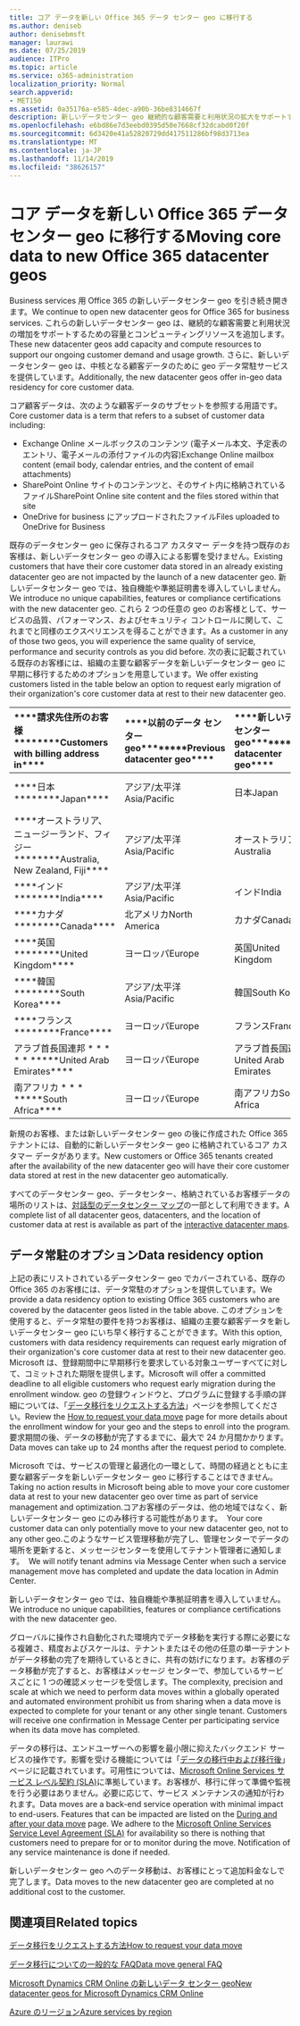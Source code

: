 ```yaml
---
title: コア データを新しい Office 365 データ センター geo に移行する
ms.author: deniseb
author: denisebmsft
manager: laurawi
ms.date: 07/25/2019
audience: ITPro
ms.topic: article
ms.service: o365-administration
localization_priority: Normal
search.appverid:
- MET150
ms.assetid: 0a35176a-e585-4dec-a90b-36be8314667f
description: 新しいデータセンター geo 継続的な顧客需要と利用状況の拡大をサポートするための容量とコンピューティングリソースを追加します。 さらに、新しいデータセンター geo は、中核となる顧客データのために geo データ常駐サービスを提供しています。 コア顧客データは、Microsoft Online Services の用語で定義されている、Exchange Online のメールボックスの内容 (電子メール本文、予定表のエントリ、電子メールの添付ファイルの内容) および SharePoint Online サイトのコンテンツとファイルのサブセットを参照する用語です。そのサイト内に格納され、OneDrive for Business にアップロードされたファイル。
ms.openlocfilehash: e6bd86e7d3eebd0395d50e7668cf32dcabd0f20f
ms.sourcegitcommit: 6d3420e41a52820729dd417511286bf98d3713ea
ms.translationtype: MT
ms.contentlocale: ja-JP
ms.lasthandoff: 11/14/2019
ms.locfileid: "38626157"
---
```

# <a name="moving-core-data-to-new-office-365-datacenter-geos"></a><span data-ttu-id="078d1-105">コア データを新しい Office 365 データ センター geo に移行する</span><span class="sxs-lookup"><span data-stu-id="078d1-105">Moving core data to new Office 365 datacenter geos</span></span>

<span data-ttu-id="078d1-106">Business services 用 Office 365 の新しいデータセンター geo を引き続き開きます。</span><span class="sxs-lookup"><span data-stu-id="078d1-106">We continue to open new datacenter geos for Office 365 for business services.</span></span> <span data-ttu-id="078d1-107">これらの新しいデータセンター geo は、継続的な顧客需要と利用状況の増加をサポートするための容量とコンピューティングリソースを追加します。</span><span class="sxs-lookup"><span data-stu-id="078d1-107">These new datacenter geos add capacity and compute resources to support our ongoing customer demand and usage growth.</span></span> <span data-ttu-id="078d1-108">さらに、新しいデータセンター geo は、中核となる顧客データのために geo データ常駐サービスを提供しています。</span><span class="sxs-lookup"><span data-stu-id="078d1-108">Additionally, the new datacenter geos offer in-geo data residency for core customer data.</span></span> 

<span data-ttu-id="078d1-109">コア顧客データは、次のような顧客データのサブセットを参照する用語です。</span><span class="sxs-lookup"><span data-stu-id="078d1-109">Core customer data is a term that refers to a subset of customer data including:</span></span> 
- <span data-ttu-id="078d1-110">Exchange Online メールボックスのコンテンツ (電子メール本文、予定表のエントリ、電子メールの添付ファイルの内容)</span><span class="sxs-lookup"><span data-stu-id="078d1-110">Exchange Online mailbox content (email body, calendar entries, and the content of email attachments)</span></span>
- <span data-ttu-id="078d1-111">SharePoint Online サイトのコンテンツと、そのサイト内に格納されているファイル</span><span class="sxs-lookup"><span data-stu-id="078d1-111">SharePoint Online site content and the files stored within that site</span></span>
- <span data-ttu-id="078d1-112">OneDrive for business にアップロードされたファイル</span><span class="sxs-lookup"><span data-stu-id="078d1-112">Files uploaded to OneDrive for Business</span></span> 
  
<span data-ttu-id="078d1-113">既存のデータセンター geo に保存されるコア カスタマー データを持つ既存のお客様は、新しいデータセンター geo の導入による影響を受けません。</span><span class="sxs-lookup"><span data-stu-id="078d1-113">Existing customers that have their core customer data stored in an already existing datacenter geo are not impacted by the launch of a new datacenter geo.</span></span> <span data-ttu-id="078d1-114">新しいデータセンター geo では、独自機能や準拠証明書を導入していしません。</span><span class="sxs-lookup"><span data-stu-id="078d1-114">We introduce no unique capabilities, features or compliance certifications with the new datacenter geo.</span></span> <span data-ttu-id="078d1-115">これら 2 つの任意の geo のお客様として、サービスの品質、パフォーマンス、およびセキュリティ コントロールに関して、これまでと同様のエクスペリエンスを得ることができます。</span><span class="sxs-lookup"><span data-stu-id="078d1-115">As a customer in any of those two geos, you will experience the same quality of service, performance and security controls as you did before.</span></span> <span data-ttu-id="078d1-116">次の表に記載されている既存のお客様には、組織の主要な顧客データを新しいデータセンター geo に早期に移行するためのオプションを用意しています。</span><span class="sxs-lookup"><span data-stu-id="078d1-116">We offer existing customers listed in the table below an option to request early migration of their organization's core customer data at rest to their new datacenter geo.</span></span>
  
|<span data-ttu-id="078d1-117">\*\*\*\*請求先住所のお客様\*\*\*\*</span><span class="sxs-lookup"><span data-stu-id="078d1-117">\*\*\*\*Customers with billing address in\*\*\*\*</span></span>|<span data-ttu-id="078d1-118">\*\*\*\*以前のデータ センター geo\*\*\*\*</span><span class="sxs-lookup"><span data-stu-id="078d1-118">\*\*\*\*Previous datacenter geo\*\*\*\*</span></span>|<span data-ttu-id="078d1-119">\*\*\*\*新しいデータ センター geo\*\*\*\*</span><span class="sxs-lookup"><span data-stu-id="078d1-119">\*\*\*\*New datacenter geo\*\*\*\*</span></span>|<span data-ttu-id="078d1-120">\*\*\*\*以降は geo が利用可能\*\*\*\*</span><span class="sxs-lookup"><span data-stu-id="078d1-120">\*\*\*\*Geo available since\*\*\*\*</span></span>|
|:-----|:-----|:-----|:-----|
|<span data-ttu-id="078d1-121">\*\*\*\*日本\*\*\*\*</span><span class="sxs-lookup"><span data-stu-id="078d1-121">\*\*\*\*Japan\*\*\*\*</span></span>| <span data-ttu-id="078d1-122">アジア/太平洋</span><span class="sxs-lookup"><span data-stu-id="078d1-122">Asia/Pacific</span></span> | <span data-ttu-id="078d1-123">日本</span><span class="sxs-lookup"><span data-stu-id="078d1-123">Japan</span></span> | <span data-ttu-id="078d1-124">2014 年 12 月</span><span class="sxs-lookup"><span data-stu-id="078d1-124">December 2014</span></span> |
|<span data-ttu-id="078d1-125">\*\*\*\*オーストラリア、ニュージーランド、フィジー\*\*\*\*</span><span class="sxs-lookup"><span data-stu-id="078d1-125">\*\*\*\*Australia, New Zealand, Fiji\*\*\*\*</span></span>| <span data-ttu-id="078d1-126">アジア/太平洋</span><span class="sxs-lookup"><span data-stu-id="078d1-126">Asia/Pacific</span></span> | <span data-ttu-id="078d1-127">オーストラリア</span><span class="sxs-lookup"><span data-stu-id="078d1-127">Australia</span></span> | <span data-ttu-id="078d1-128">2015 年 3 月</span><span class="sxs-lookup"><span data-stu-id="078d1-128">March 2015</span></span> |
|<span data-ttu-id="078d1-129">\*\*\*\*インド\*\*\*\*</span><span class="sxs-lookup"><span data-stu-id="078d1-129">\*\*\*\*India\*\*\*\*</span></span>| <span data-ttu-id="078d1-130">アジア/太平洋</span><span class="sxs-lookup"><span data-stu-id="078d1-130">Asia/Pacific</span></span> | <span data-ttu-id="078d1-131">インド</span><span class="sxs-lookup"><span data-stu-id="078d1-131">India</span></span> | <span data-ttu-id="078d1-132">2015 年 10 月</span><span class="sxs-lookup"><span data-stu-id="078d1-132">October 2015</span></span> |
|<span data-ttu-id="078d1-133">\*\*\*\*カナダ\*\*\*\*</span><span class="sxs-lookup"><span data-stu-id="078d1-133">\*\*\*\*Canada\*\*\*\*</span></span>| <span data-ttu-id="078d1-134">北アメリカ</span><span class="sxs-lookup"><span data-stu-id="078d1-134">North America</span></span> | <span data-ttu-id="078d1-135">カナダ</span><span class="sxs-lookup"><span data-stu-id="078d1-135">Canada</span></span> | <span data-ttu-id="078d1-136">2016 年 5 月</span><span class="sxs-lookup"><span data-stu-id="078d1-136">May 2016</span></span> |
|<span data-ttu-id="078d1-137">\*\*\*\*英国\*\*\*\*</span><span class="sxs-lookup"><span data-stu-id="078d1-137">\*\*\*\*United Kingdom\*\*\*\*</span></span>| <span data-ttu-id="078d1-138">ヨーロッパ</span><span class="sxs-lookup"><span data-stu-id="078d1-138">Europe</span></span> | <span data-ttu-id="078d1-139">英国</span><span class="sxs-lookup"><span data-stu-id="078d1-139">United Kingdom</span></span> | <span data-ttu-id="078d1-140">2016 年 9 月</span><span class="sxs-lookup"><span data-stu-id="078d1-140">September 2016</span></span> |
|<span data-ttu-id="078d1-141">\*\*\*\*韓国\*\*\*\*</span><span class="sxs-lookup"><span data-stu-id="078d1-141">\*\*\*\*South Korea\*\*\*\*</span></span>| <span data-ttu-id="078d1-142">アジア/太平洋</span><span class="sxs-lookup"><span data-stu-id="078d1-142">Asia/Pacific</span></span> | <span data-ttu-id="078d1-143">韓国</span><span class="sxs-lookup"><span data-stu-id="078d1-143">South Korea</span></span> | <span data-ttu-id="078d1-144">2017 年 4 月</span><span class="sxs-lookup"><span data-stu-id="078d1-144">April 2017</span></span> |
|<span data-ttu-id="078d1-145">\*\*\*\*フランス\*\*\*\*</span><span class="sxs-lookup"><span data-stu-id="078d1-145">\*\*\*\*France\*\*\*\*</span></span>| <span data-ttu-id="078d1-146">ヨーロッパ</span><span class="sxs-lookup"><span data-stu-id="078d1-146">Europe</span></span> | <span data-ttu-id="078d1-147">フランス</span><span class="sxs-lookup"><span data-stu-id="078d1-147">France</span></span> | <span data-ttu-id="078d1-148">2018 年 3 月</span><span class="sxs-lookup"><span data-stu-id="078d1-148">March 2018</span></span> |
|<span data-ttu-id="078d1-149">アラブ首長国連邦 \* \* \* \* \* \*</span><span class="sxs-lookup"><span data-stu-id="078d1-149">\*\*\*\*United Arab Emirates\*\*\*\*</span></span>| <span data-ttu-id="078d1-150">ヨーロッパ</span><span class="sxs-lookup"><span data-stu-id="078d1-150">Europe</span></span> | <span data-ttu-id="078d1-151">アラブ首長国連邦</span><span class="sxs-lookup"><span data-stu-id="078d1-151">United Arab Emirates</span></span> | <span data-ttu-id="078d1-152">2019 年 6 月</span><span class="sxs-lookup"><span data-stu-id="078d1-152">June 2019</span></span> |
|<span data-ttu-id="078d1-153">南アフリカ \* \* \* \*</span><span class="sxs-lookup"><span data-stu-id="078d1-153">\*\*\*\*South Africa\*\*\*\*</span></span>| <span data-ttu-id="078d1-154">ヨーロッパ</span><span class="sxs-lookup"><span data-stu-id="078d1-154">Europe</span></span> | <span data-ttu-id="078d1-155">南アフリカ</span><span class="sxs-lookup"><span data-stu-id="078d1-155">South Africa</span></span> | <span data-ttu-id="078d1-156">2019 年 7 月</span><span class="sxs-lookup"><span data-stu-id="078d1-156">July 2019</span></span> |
  
<span data-ttu-id="078d1-157">新規のお客様、または新しいデータセンター geo の後に作成された Office 365 テナントには、自動的に新しいデータセンター geo に格納されているコア カスタマー データがあります。</span><span class="sxs-lookup"><span data-stu-id="078d1-157">New customers or Office 365 tenants created after the availability of the new datacenter geo will have their core customer data stored at rest in the new datacenter geo automatically.</span></span>
  
<span data-ttu-id="078d1-158">すべてのデータセンター geo、データセンター、格納されているお客様データの場所のリストは、[対話型のデータセンター マップ](https://office.com/datamaps)の一部として利用できます。</span><span class="sxs-lookup"><span data-stu-id="078d1-158">A complete list of all datacenter geos, datacenters, and the location of customer data at rest is available as part of the [interactive datacenter maps](https://office.com/datamaps).</span></span> 
  
## <a name="data-residency-option"></a><span data-ttu-id="078d1-159">データ常駐のオプション</span><span class="sxs-lookup"><span data-stu-id="078d1-159">Data residency option</span></span>

<span data-ttu-id="078d1-160">上記の表にリストされているデータセンター geo でカバーされている、既存の Office 365 のお客様には、データ常駐のオプションを提供しています。</span><span class="sxs-lookup"><span data-stu-id="078d1-160">We provide a data residency option to existing Office 365 customers who are covered by the datacenter geos listed in the table above.</span></span> <span data-ttu-id="078d1-161">このオプションを使用すると、データ常駐の要件を持つお客様は、組織の主要な顧客データを新しいデータセンター geo にいち早く移行することができます。</span><span class="sxs-lookup"><span data-stu-id="078d1-161">With this option, customers with data residency requirements can request early migration of their organization's core customer data at rest to their new datacenter geo.</span></span>  <span data-ttu-id="078d1-162">Microsoft は、登録期間中に早期移行を要求している対象ユーザーすべてに対して、コミットされた期限を提供します。</span><span class="sxs-lookup"><span data-stu-id="078d1-162">Microsoft will offer a committed deadline to all eligible customers who request early migration during the enrollment window.</span></span>  <span data-ttu-id="078d1-163">geo の登録ウィンドウと、プログラムに登録する手順の詳細については、「[データ移行をリクエストする方法](request-your-data-move.md)」ページを参照してください。</span><span class="sxs-lookup"><span data-stu-id="078d1-163">Review the [How to request your data move](request-your-data-move.md) page for more details about the enrollment window for your geo and the steps to enroll into the program.</span></span>  <span data-ttu-id="078d1-164">要求期間の後、データの移動が完了するまでに、最大で 24 か月間かかります。</span><span class="sxs-lookup"><span data-stu-id="078d1-164">Data moves can take up to 24 months after the request period to complete.</span></span>

<span data-ttu-id="078d1-165">Microsoft では、サービスの管理と最適化の一環として、時間の経過とともに主要な顧客データを新しいデータセンター geo に移行することはできません。</span><span class="sxs-lookup"><span data-stu-id="078d1-165">Taking no action results in Microsoft being able to move your core customer data at rest to your new datacenter geo over time as part of service management and optimization.</span></span><span data-ttu-id="078d1-166">コアお客様のデータは、他の地域ではなく、新しいデータセンター geo にのみ移行する可能性があります。</span><span class="sxs-lookup"><span data-stu-id="078d1-166">  Your core customer data can only potentially move to your new datacenter geo, not to any other geo.</span></span><span data-ttu-id="078d1-167">このようなサービス管理移動が完了し、管理センターでデータの場所を更新すると、メッセージセンターを使用してテナント管理者に通知します。</span><span class="sxs-lookup"><span data-stu-id="078d1-167">  We will notify tenant admins via Message Center when such a service management move has completed and update the data location in Admin Center.</span></span>
   
<span data-ttu-id="078d1-168">新しいデータセンター geo では、独自機能や準拠証明書を導入していません。</span><span class="sxs-lookup"><span data-stu-id="078d1-168">We introduce no unique capabilities, features or compliance certifications with the new datacenter geo.</span></span>
    
<span data-ttu-id="078d1-p106">グローバルに操作され自動化された環境内でデータ移動を実行する際に必要になる複雑さ、精度およびスケールは、テナントまたはその他の任意の単一テナントがデータ移動の完了を期待しているときに、共有の妨げになります。お客様のデータ移動が完了すると、お客様はメッセージ センターで、参加しているサービスごとに 1 つの確認メッセージを受信します。</span><span class="sxs-lookup"><span data-stu-id="078d1-p106">The complexity, precision and scale at which we need to perform data moves within a globally operated and automated environment prohibit us from sharing when a data move is expected to complete for your tenant or any other single tenant. Customers will receive one confirmation in Message Center per participating service when its data move has completed.</span></span> 
    
<span data-ttu-id="078d1-p107">データの移行は、エンドユーザーへの影響を最小限に抑えたバックエンド サービスの操作です。影響を受ける機能については「[データの移行中および移行後](during-and-after-your-data-move.md)」ページに記載されています。可用性については、[Microsoft Online Services サービス レベル契約 (SLA)](https://go.microsoft.com/fwlink/p/?LinkId=523897)に準拠しています。お客様が、移行に伴って準備や監視を行う必要はありません。必要に応じて、サービス メンテナンスの通知が行われます。</span><span class="sxs-lookup"><span data-stu-id="078d1-p107">Data moves are a back-end service operation with minimal impact to end-users. Features that can be impacted are listed on the [During and after your data move](during-and-after-your-data-move.md) page. We adhere to the [Microsoft Online Services Service Level Agreement (SLA)](https://go.microsoft.com/fwlink/p/?LinkId=523897) for availability so there is nothing that customers need to prepare for or to monitor during the move. Notification of any service maintenance is done if needed.</span></span> 

<span data-ttu-id="078d1-175">新しいデータセンター geo へのデータ移動は、お客様にとって追加料金なしで完了します。</span><span class="sxs-lookup"><span data-stu-id="078d1-175">Data moves to the new datacenter geo are completed at no additional cost to the customer.</span></span>
    
## <a name="related-topics"></a><span data-ttu-id="078d1-176">関連項目</span><span class="sxs-lookup"><span data-stu-id="078d1-176">Related topics</span></span> 
 
[<span data-ttu-id="078d1-177">データ移行をリクエストする方法</span><span class="sxs-lookup"><span data-stu-id="078d1-177">How to request your data move</span></span>](request-your-data-move.md)
    
[<span data-ttu-id="078d1-178">データ移行についての一般的な FAQ</span><span class="sxs-lookup"><span data-stu-id="078d1-178">Data move general FAQ</span></span>](data-move-faq.md)
  
[<span data-ttu-id="078d1-179">Microsoft Dynamics CRM Online の新しいデータ センター geo</span><span class="sxs-lookup"><span data-stu-id="078d1-179">New datacenter geos for Microsoft Dynamics CRM Online</span></span>](https://go.microsoft.com/fwlink/p/?Linkid=615924)
  
[<span data-ttu-id="078d1-180">Azure のリージョン</span><span class="sxs-lookup"><span data-stu-id="078d1-180">Azure services by region</span></span>](https://azure.microsoft.com/regions/)
